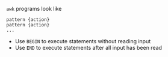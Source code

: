 `awk` programs look like
```
pattern {action}
pattern {action}
...
```

* Use `BEGIN` to execute statements without reading input
* Use `END` to execute statements after all input has been read

